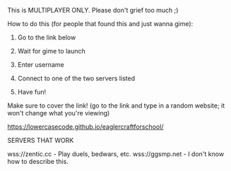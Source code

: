 This is MULTIPLAYER ONLY. Please don't grief too much ;)

How to do this (for people that found this and just wanna gime):

1. Go to the link below

2. Wait for gime to launch

3. Enter username

4. Connect to one of the two servers listed

5. Have fun!


Make sure to cover the link! (go to the link and type in a random website; it won't change what you're viewing)


https://lowercasecode.github.io/eaglercraftforschool/


SERVERS THAT WORK

wss://zentic.cc - Play duels, bedwars, etc.
wss://ggsmp.net - I don't know how to describe this.
